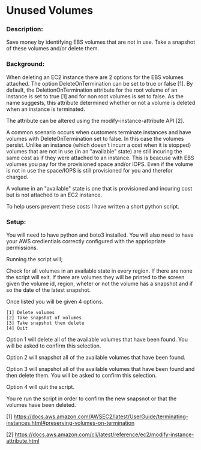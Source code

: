 # Unused Volumes

### Description:
Save money by identifying EBS volumes that are not in use. Take a snapshot of these volumes and/or delete them. 

### Background:
When deleting an EC2 instance there are 2 options for the EBS volumes attached. The option DeleteOnTermination can be set to true or false [1]. By default, the DeletionOnTermination attribute for the root volume of an instance is set to true [1] and for non root volumes is set to false. As the name suggests, this attribute determined whether or not a volume is deleted when an instance is terminated. 

The attribute can be altered using the modify-instance-attribute API [2]. 

A common scenario occurs when customers terminate instances and have volumes with DeleteOnTermination set to false. In this case the volumes persist. Unlike an instance (which doesn't incurr a cost when it is stopped) volumes that are not in use (in an "available" state) are still incuring the same cost as if they were attached to an instance. This is beacuse with EBS volumes you pay for the provisioned space and/or IOPS. Even if the volume is not in use the space/IOPS is still provisioned for you and therefor charged. 

A volume in an "available" state is one that is provisioned and incuring cost but is not attached to an EC2 instance. 

To help users prevent these costs I have written a short python script.

### Setup:
You will need to have python and boto3 installed. You will also need to have your AWS credientials correctly configured with the appriopriate permissions.  

Running the script will;

Check for all volumes in an available state in every region. 
If there are none the script will exit. 
If there are volumes they will be printed to the screen given the volume id, region, wheter or not the volume has a snapshot and if so the date of the latest snapshot. 

Once listed you will be given 4 options. 

	[1] Delete volumes  
	[2] Take snapshot of volumes  
	[3] Take snapshot then delete  
	[4] Quit

Option 1 will delete all of the available volumes that have been found. You will be asked to confirm this selection.

Option 2 will snapshot all of the available volumes that have been found. 

Option 3 will snapshot all of the available volumes that have been found and then delete them. You will be asked to confirm this selection. 

Option 4 will quit the script.

You re run the script in order to confirm the new snapsnot or that the volumes have been deleted. 


[1] https://docs.aws.amazon.com/AWSEC2/latest/UserGuide/terminating-instances.html#preserving-volumes-on-termination

[2] https://docs.aws.amazon.com/cli/latest/reference/ec2/modify-instance-attribute.html
